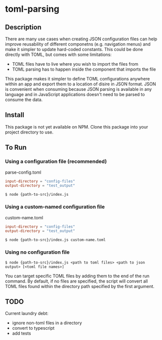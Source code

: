 # toml-parsing

## Description

There are many use cases when creating JSON configuration files can help
improve reusability of different componetns (e.g. navigation menus) and make it
simpler to update hard-coded constants. This could be done directly with TOML,
but comes with some limitations:
- TOML files have to live where you wish to import the files from
- TOML parsing has to happen inside the component that imports the file

This package makes it simpler to define TOML configurations anywhere within an
app and export them to a location of disire in JSON format. JSON is convenient
when consuming because JSON parsing is available in any language and in
JavaScript applications doesn't need to be parsed to consume the data.


## Install

This package is not yet available on NPM. Clone this package into your project
directory to use.

## To Run

### Using a configuration file (recommended)

parse-config.toml
```toml
input-directory = "config-files"
output-directory = "test_output"
```

`$ node {path-to-src}/index.js`

### Using a custom-named configuration file

custom-name.toml
```toml
input-directory = "config-files"
output-directory = "test_output"
```

`$ node {path-to-src}/index.js custom-name.toml`

### Using no configuration file

`$ node {path-to-src}/index.js <path to toml files> <path to json output> [<toml file names>]`

You can target specific TOML files by adding them to the end of the run
command. By default, if no files are specified, the script will convert all
TOML files found within the directory path specified by the first argument.

## TODO
Current laundry debt:

- ignore non-toml files in a directory
- convert to typescript
- add tests
